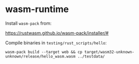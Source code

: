 # wasm-runtime

Install `wasm-pack` from:

https://rustwasm.github.io/wasm-pack/installer/#

Compile binaries in `testing/rust_scripts/hello`:

    wasm-pack build --target web && cp target/wasm32-unknown-unknown/release/hello_wasm.wasm ../testdata/
